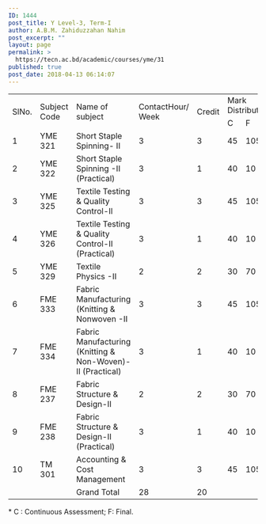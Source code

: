 ```yaml
---
ID: 1444
post_title: Y Level-3, Term-I
author: A.B.M. Zahiduzzahan Nahim
post_excerpt: ""
layout: page
permalink: >
  https://tecn.ac.bd/academic/courses/yme/31
published: true
post_date: 2018-04-13 06:14:07
---
```

<table width="639">
<tbody>
<tr>
<td rowspan="2" width="34">SlNo.</td>
<td rowspan="2" width="82">Subject Code</td>
<td rowspan="2" width="206">Name of subject</td>
<td rowspan="2" width="64">ContactHour/ Week</td>
<td rowspan="2" width="64">Credit</td>
<td colspan="3" width="190">Mark Distribution*</td>
</tr>
<tr>
<td width="63">C</td>
<td width="63">F</td>
<td width="63">Total</td>
</tr>
<tr>
<td width="34">1</td>
<td width="82">YME 321</td>
<td width="206">Short Staple Spinning- II</td>
<td width="64">3</td>
<td width="64">3</td>
<td width="63">45</td>
<td width="63">105</td>
<td width="63">150</td>
</tr>
<tr>
<td width="34">2</td>
<td width="82">YME 322</td>
<td width="206">Short Staple Spinning -II (Practical)</td>
<td width="64">3</td>
<td width="64">1</td>
<td width="63">40</td>
<td width="63">10</td>
<td width="63">50</td>
</tr>
<tr>
<td width="34">3</td>
<td width="82">YME 325</td>
<td width="206">Textile Testing &amp; Quality Control-Il</td>
<td width="64">3</td>
<td width="64">3</td>
<td width="63">45</td>
<td width="63">105</td>
<td width="63">150</td>
</tr>
<tr>
<td width="34">4</td>
<td width="82">YME 326</td>
<td width="206">Textile Testing &amp; Quality Control-II (Practical)</td>
<td width="64">3</td>
<td width="64">1</td>
<td width="63">40</td>
<td width="63">10</td>
<td width="63">50</td>
</tr>
<tr>
<td width="34">5</td>
<td width="82">YME 329</td>
<td width="206">Textile Physics -II</td>
<td width="64">2</td>
<td width="64">2</td>
<td width="63">30</td>
<td width="63">70</td>
<td width="63">100</td>
</tr>
<tr>
<td width="34">6</td>
<td width="82">FME 333</td>
<td width="206">Fabric Manufacturing (Knitting &amp; Nonwoven -II</td>
<td width="64">3</td>
<td width="64">3</td>
<td width="63">45</td>
<td width="63">105</td>
<td width="63">150</td>
</tr>
<tr>
<td width="34">7</td>
<td width="82">FME 334</td>
<td width="206">Fabric Manufacturing (Knitting &amp; Non-Woven)-II (Practical)</td>
<td width="64">3</td>
<td width="64">1</td>
<td width="63">40</td>
<td width="63">10</td>
<td width="63">50</td>
</tr>
<tr>
<td width="34">8</td>
<td width="82">FME 237</td>
<td width="206">Fabric Structure &amp; Design-II</td>
<td width="64">2</td>
<td width="64">2</td>
<td width="63">30</td>
<td width="63">70</td>
<td width="63">100</td>
</tr>
<tr>
<td width="34">9</td>
<td width="82">FME 238</td>
<td width="206">Fabric Structure &amp; Design-II (Practical)</td>
<td width="64">3</td>
<td width="64">1</td>
<td width="63">40</td>
<td width="63">10</td>
<td width="63">50</td>
</tr>
<tr>
<td width="34">10</td>
<td width="82">TM 301</td>
<td width="206">Accounting &amp; Cost Management</td>
<td width="64">3</td>
<td width="64">3</td>
<td width="63">45</td>
<td width="63">105</td>
<td width="63">150</td>
</tr>
<tr>
<td width="34"></td>
<td width="82"></td>
<td width="206">Grand Total</td>
<td width="64">28</td>
<td width="64">20</td>
<td width="63"></td>
<td width="63"></td>
<td width="63"></td>
</tr>
</tbody>
</table>
* C : Continuous Assessment; F: Final.